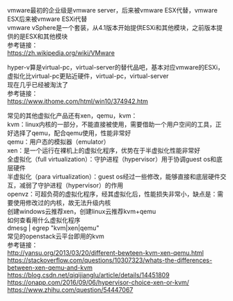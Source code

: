 vmware最初的企业级是vmware server，后来被vmware ESX代替，vmware ESX后来被vmware ESXi代替  
vmware vSphere是一个套装，从4.1版本开始提供ESXi和其他模块，之前版本提供的是ESX和其他模块  
参考链接：  
https://zh.wikipedia.org/wiki/VMware

hyper-v算是virtual-pc，virtual-server的替代品吧，基本对应vmware的ESXi，虚拟化比virtual-pc更贴近硬件，virtual-pc，virtual-server  
现在几乎已经被淘汰了  
参考链接：  
https://www.ithome.com/html/win10/374942.htm

常见的其他虚拟化产品还有xen，qemu，kvm：  
kvm：linux内核的一部分，不能直接被使用，需要借助一个用户空间的工具，正好选择了qemu，配合qemu使用，性能非常好  
qemu：用户态的模拟器（emulator）  
xen：是一个运行在裸机上的虚拟化程序，优势在于半虚拟化性能非常好  
全虚拟化（full virtualization）：守护进程（hypervisor）用于协调guest os和底层硬件  
半虚拟化（para virtualization）：guest os经过一些修改，能够直接和底层硬件交互，减弱了守护进程（hypervisor）的作用  
openvz：可超负荷的虚拟化程序，经其虚拟化后，性能损失非常小，缺点是：需要使用修改过的内核，故无法升级内核  
创建windows云推荐xen，创建linux云推荐kvm+qemu  
如何查看用什么虚拟化程序  
dmesg | egrep "kvm|xen|qemu"  
常见的openstack云平台即用的kvm  
参考链接：  
http://yansu.org/2013/03/20/different-bewteen-kvm-xen-qemu.html  
https://stackoverflow.com/questions/10307323/whats-the-differences-between-xen-qemu-and-kvm  
https://blog.csdn.net/qiqijianglu/article/details/14451809  
https://onapp.com/2016/09/06/hypervisor-choice-xen-or-kvm/  
https://www.zhihu.com/question/54447067  

